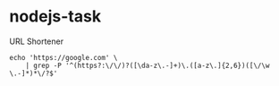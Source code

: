 # nodejs-task
URL Shortener


```
echo 'https://google.com' \
    | grep -P '^(https?:\/\/)?([\da-z\.-]+)\.([a-z\.]{2,6})([\/\w \.-]*)*\/?$'
```
